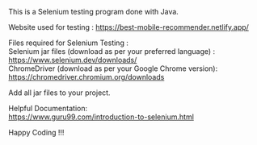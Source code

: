 This is a Selenium testing program done with Java.<br/>

Website used for testing : https://best-mobile-recommender.netlify.app/ <br/>

Files required for Selenium Testing : <br/>
Selenium jar files (download as per your preferred language) : https://www.selenium.dev/downloads/ <br/>
ChromeDriver (download as per your Google Chrome version): https://chromedriver.chromium.org/downloads <br/>

Add all jar files to your project. <br/>

Helpful Documentation: <br/>
https://www.guru99.com/introduction-to-selenium.html <br/>

Happy Coding !!! <br/>
